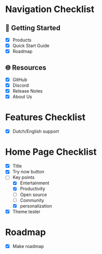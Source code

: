 # Navigation Checklist

## 🚀 Getting Started

- [x] Products
- [x] Quick Start Guide
- [x] Roadmap

## 🌐 Resources

- [x] GitHub
- [x] Discord
- [x] Release Notes
- [x] About Us

# Features Checklist

- [X] Dutch/English support

# Home Page Checklist

- [x] Title
- [x] Try now button
- [ ] Key points
  - [x] Entertainment
  - [x] Productivity
  - [ ] Open source
  - [ ] Community
  - [x] personalization
- [x] Theme tester

# Roadmap

- [x] Make roadmap

